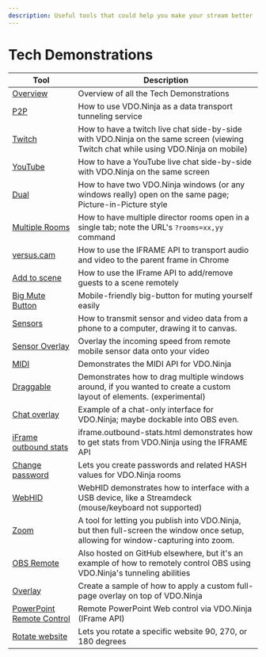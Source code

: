 ```yaml
---
description: Useful tools that could help you make your stream better
---
```


# Tech Demonstrations

| Tool                                                                                  | Description                                                                                                                         |
| ------------------------------------------------------------------------------------- | ----------------------------------------------------------------------------------------------------------------------------------- |
| [Overview](https://vdo.ninja/examples/)                                               | Overview of all the Tech Demonstrations                                                                                             |
| [P2P](https://vdo.ninja/examples/p2p.html)                                            | How to use VDO.Ninja as a data transport tunneling service                                                                          |
| [Twitch](https://vdo.ninja/twitch)                                                    | How to have a twitch live chat side-by-side with VDO.Ninja on the same screen (viewing Twitch chat while using VDO.Ninja on mobile) |
| [YouTube](https://vdo.ninja/examples/youtube.html)                                    | How to have a YouTube live chat side-by-side with VDO.Ninja on the same screen                                                      |
| [Dual](https://vdo.ninja/examples/dual.html)                                          | How to have two VDO.Ninja windows (or any windows really) open on the same page; Picture-in-Picture style                           |
| [Multiple Rooms](https://vdo.ninja/examples/multi.html?rooms=room1xx,room2xx,room3xx) | How to have multiple director rooms open in a single tab; note the URL's `?rooms=xx,yy` command                                     |
| [versus.cam](https://versus.cam/)                                                     | How to use the IFRAME API to transport audio and video to the parent frame in Chrome                                                |
| [Add to scene](https://vdo.ninja/examples/addtoscene.html)                            | How to use the IFrame API to add/remove guests to a scene remotely                                                                  |
| [Big Mute Button](https://vdo.ninja/examples/bigmutebutton.html)                      | Mobile-friendly big-button for muting yourself easily                                                                               |
| [Sensors](https://vdo.ninja/examples/sensors.html)                                    | How to transmit sensor and video data from a phone to a computer, drawing it to canvas.                                             |
| [Sensor Overlay](https://vdo.ninja/examples/sensoroverlay.html)                       | Overlay the incoming speed from remote mobile sensor data onto your video                                                           |
| [MIDI](https://vdo.ninja/midi)                                                        | Demonstrates the MIDI API for VDO.Ninja                                                                                             |
| [Draggable](https://vdo.ninja/examples/draggable.html)                                | Demonstrates how to drag multiple windows around, if you wanted to create a custom layout of elements. (experimental)               |
| [Chat overlay](https://vdo.ninja/examples/chatoverlay.html)                           | Example of a chat-only interface for VDO.Ninja; maybe dockable into OBS even.                                                       |
| [iFrame outbound stats](https://vdo.ninja/examples/iframe.outbound-stats.html)        | iframe.outbound-stats.html demonstrates how to get stats from VDO.Ninja using the IFRAME API                                        |
| [Change password](https://vdo.ninja/examples/changepass.html)                         | Lets you create passwords and related HASH values for VDO.Ninja rooms                                                               |
| [WebHID](https://vdo.ninja/webhid)                                                    | WebHID demonstrates how to interface with a USB device, like a Streamdeck (mouse/keyboard not supported)                            |
| [Zoom](https://vdo.ninja/examples/zoom.html)                                          | A tool for letting you publish into VDO.Ninja, but then full-screen the window once setup, allowing for window-capturing into zoom. |
| [OBS Remote](https://vdo.ninja/examples/obs\_remote/index)                            | Also hosted on GitHub elsewhere, but it's an example of how to remotely control OBS using VDO.Ninja's tunneling abilities           |
| [Overlay](https://vdo.ninja/alpha/examples/overlay)                                   | Create a sample of how to apply a custom full-page overlay on top of VDO.Ninja                                                      |
| [PowerPoint Remote Control](https://vdo.ninja/examples/powerpoint)                    | Remote PowerPoint Web control via VDO.Ninja (IFrame API)                                                                            |
| [Rotate website](https://vdo.ninja/examples/rotated.html)                             | Lets you rotate a specific website 90, 270, or 180 degrees                                                                          |

